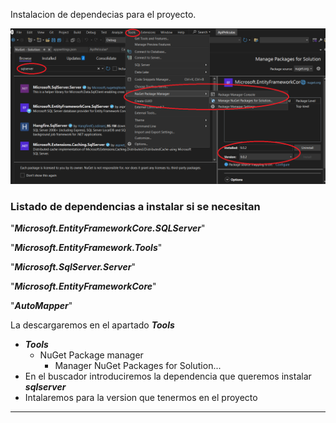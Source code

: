 Instalacion de dependecias para el proyecto.

<img src="img/conexion_sqlserver_asp.net.png" /> 

### Listado de dependencias a instalar si se necesitan

"***Microsoft.EntityFrameworkCore.SQLServer***"

"***Microsoft.EntityFramework.Tools***"

"***Microsoft.SqlServer.Server***"

"***Microsoft.EntityFrameworkCore***"

"***AutoMapper***"

La descargaremos en el apartado ***Tools***
* ***Tools***
  * NuGet Package manager
    * Manager NuGet Packages for Solution...
* En el buscador introduciremos la dependencia que queremos instalar ***sqlserver***
* Intalaremos para la version que tenermos en el proyecto

---


